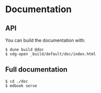 # Documentation

## API

You can build the documentation with:

```shell-session
$ dune build @doc
$ xdg-open _build/default/doc/index.html
```

## Full documentation

```shell-session
$ cd ./doc
$ mdbook serve
```
